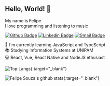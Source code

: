 ## Hello, World! 👋

My name is Felipe
<br>
I love programming and listening to music

[![Github Badge](https://img.shields.io/badge/-Github-000?style=flat-square&logo=Github&logoColor=white&link=https://www.github.com/felipelsouza)](https://www.github.com/felipelsouza) [![Linkedin Badge](https://img.shields.io/badge/-LinkedIn-blue?style=flat-square&logo=Linkedin&logoColor=white&link=https://https://www.linkedin.com/in/felipelsouza/)](https://www.linkedin.com/in/felipelsouza/) [![Gmail Badge](https://img.shields.io/badge/-Gmail-c14438?style=flat-square&logo=Gmail&logoColor=white&link=mailto:felipelsouza.dev@gmail.com)](mailto:felipelsouza.dev@gmail.com)

🌱 I'm currently learning JavaScript and TypeScript
<br>
📚 Studying Information Systems at UNIPAM
<br>
💻 React, Vue, React Native and NodeJS ethusiast
<br>

![Top Langs](https://github-readme-stats.vercel.app/api/top-langs/?username=felipelsouza&layout=compact&theme=dracula){:target="_blank"}

![Felipe Souza's github stats](https://github-readme-stats.vercel.app/api?username=felipelsouza&show_icons=true&theme=dracula){:target="_blank"}
